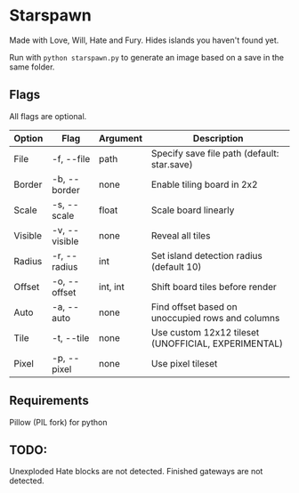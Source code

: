 # Starspawn

Made with Love, Will, Hate and Fury.
Hides islands you haven't found yet.

Run with `python starspawn.py` to generate an image based on a save in the same folder.

## Flags
All flags are optional.

| Option | Flag | Argument | Description |
|---|---|---|---|
| File | -f, --file | path | Specify save file path (default: star.save) |
| Border | -b, --border | none | Enable tiling board in 2x2 |
| Scale | -s, --scale | float | Scale board linearly |
| Visible | -v, --visible | none | Reveal all tiles |
| Radius | -r, --radius | int | Set island detection radius (default 10) |
| Offset | -o, --offset | int, int | Shift board tiles before render |
| Auto | -a, --auto | none | Find offset based on unoccupied rows and columns |
| Tile | -t, --tile | none | Use custom 12x12 tileset (UNOFFICIAL, EXPERIMENTAL) |
| Pixel | -p, --pixel | none | Use pixel tileset |

## Requirements

Pillow (PIL fork) for python

## TODO:

Unexploded Hate blocks are not detected.
Finished gateways are not detected.
